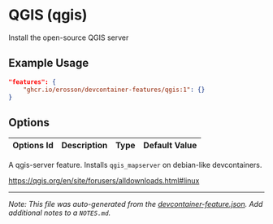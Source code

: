 
# QGIS (qgis)

Install the open-source QGIS server

## Example Usage

```json
"features": {
    "ghcr.io/erosson/devcontainer-features/qgis:1": {}
}
```

## Options

| Options Id | Description | Type | Default Value |
|-----|-----|-----|-----|



A qgis-server feature. Installs `qgis_mapserver` on debian-like devcontainers.

https://qgis.org/en/site/forusers/alldownloads.html#linux

---

_Note: This file was auto-generated from the [devcontainer-feature.json](https://github.com/erosson/devcontainer-features/blob/main/src/qgis/devcontainer-feature.json).  Add additional notes to a `NOTES.md`._
